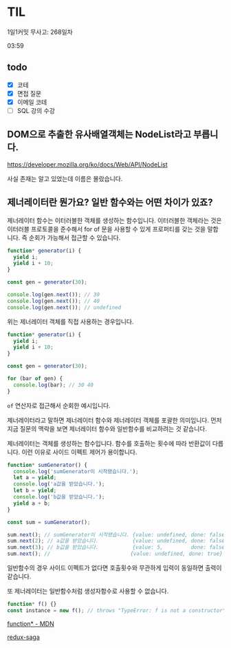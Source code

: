 # TIL

1일1커밋 무사고: 268일차

03:59

## todo

- [x] 코테
- [x] 면접 질문
- [x] 이메일 코테
- [ ] SQL 강의 수강

## DOM으로 추출한 유사배열객체는 NodeList라고 부릅니다.

https://developer.mozilla.org/ko/docs/Web/API/NodeList

사실 존재는 알고 있었는데 이름은 몰랐습니다.

## 제너레이터란 뭔가요? 일반 함수와는 어떤 차이가 있죠?

제너레이터 함수는 이터러블한 객체를 생성하는 함수입니다. 이터러블한 객체라는 것은 이터러블 프로토콜을 준수해서 for of 문을 사용할 수 있게 프로퍼티를 갖는 것을 말합니다. 즉 순회가 가능해서 접근할 수 있습니다.

```js
function* generator(i) {
  yield i;
  yield i + 10;
}

const gen = generator(30);

console.log(gen.next()); // 30
console.log(gen.next()); // 40
console.log(gen.next()); // undefined
```

위는 제너레이터 객체를 직접 사용하는 경우입니다.

```js
function* generator(i) {
  yield i;
  yield i + 10;
}

const gen = generator(30);

for (bar of gen) {
  console.log(bar); // 30 40
}
```

`of` 연산자로 접근해서 순회한 예시입니다.

제너레이터라고 말하면 제너레이터 함수와 제너레이터 객체를 포괄한 의미입니다. 먼저 지금 질문의 맥락을 보면 제너레이터 함수와 일반함수를 비교하려는 것 같습니다.

제너레이터는 객체를 생성하는 함수입니다. 함수를 호출하는 횟수에 따라 반환값이 다릅니다. 이런 이유로 사이드 이펙트 제어가 용이합니다.

```js
function* sumGenerator() {
  console.log('sumGenerator이 시작됐습니다.');
  let a = yield;
  console.log('a값을 받았습니다.');
  let b = yield;
  console.log('b값을 받았습니다.');
  yield a + b;
}

const sum = sumGenerator();

sum.next(); // sumGenerator이 시작됐습니다. {value: undefined, done: false}
sum.next(2); // a값을 받았습니다.           {value: undefined, done: false}
sum.next(3); // b값을 받았습니다.           {value: 5,         done: false}
sum.next(); //                          {value: undefined, done: true}
```

일반함수의 경우 사이드 이펙트가 없다면 호출횟수와 무관하게 입력이 동일하면 출력이 같습니다.

또 제너레이터는 일반함수처럼 생성자함수로 사용할 수 없습니다.

```js
function* f() {}
const instance = new f(); // throws "TypeError: f is not a constructor"
```

[function\* - MDN](https://developer.mozilla.org/ko/docs/Web/JavaScript/Reference/Statements/function*)

[redux-saga](https://react.vlpt.us/redux-middleware/10-redux-saga.html)
